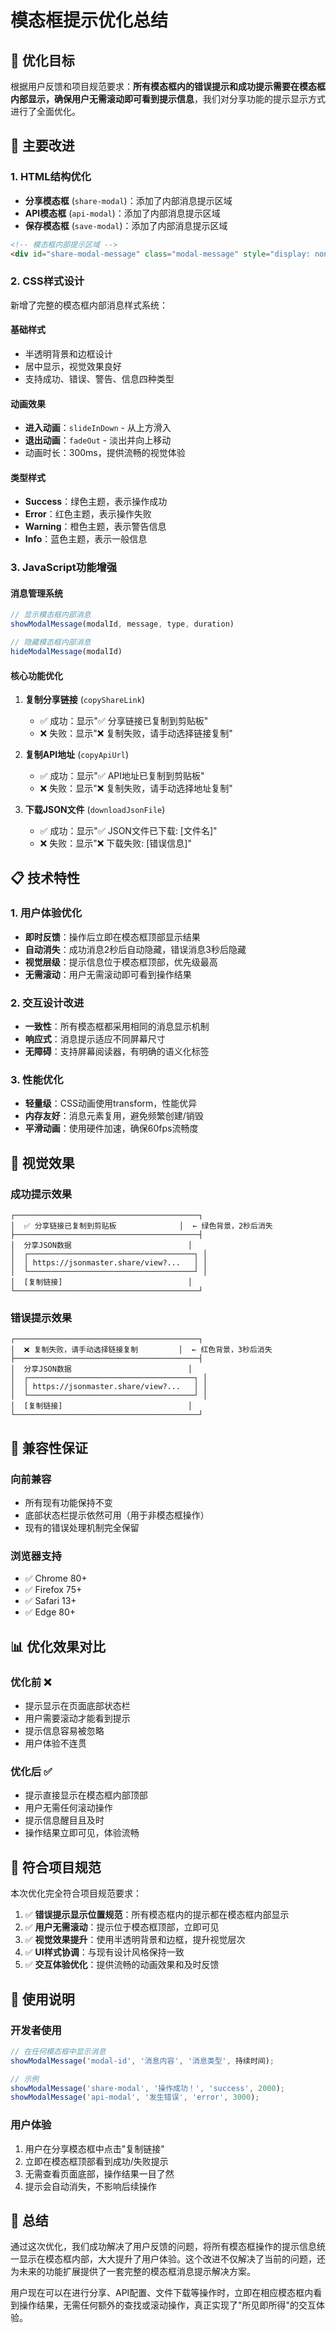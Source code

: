 # 模态框提示优化总结

## 🎯 优化目标

根据用户反馈和项目规范要求：**所有模态框内的错误提示和成功提示需要在模态框内部显示，确保用户无需滚动即可看到提示信息**，我们对分享功能的提示显示方式进行了全面优化。

## 🔧 主要改进

### 1. HTML结构优化
- **分享模态框** (`share-modal`)：添加了内部消息提示区域
- **API模态框** (`api-modal`)：添加了内部消息提示区域  
- **保存模态框** (`save-modal`)：添加了内部消息提示区域

```html
<!-- 模态框内部提示区域 -->
<div id="share-modal-message" class="modal-message" style="display: none;"></div>
```

### 2. CSS样式设计
新增了完整的模态框内部消息样式系统：

#### 基础样式
- 半透明背景和边框设计
- 居中显示，视觉效果良好
- 支持成功、错误、警告、信息四种类型

#### 动画效果
- **进入动画**：`slideInDown` - 从上方滑入
- **退出动画**：`fadeOut` - 淡出并向上移动
- 动画时长：300ms，提供流畅的视觉体验

#### 类型样式
- **Success**：绿色主题，表示操作成功
- **Error**：红色主题，表示操作失败
- **Warning**：橙色主题，表示警告信息
- **Info**：蓝色主题，表示一般信息

### 3. JavaScript功能增强

#### 消息管理系统
```javascript
// 显示模态框内部消息
showModalMessage(modalId, message, type, duration)

// 隐藏模态框内部消息
hideModalMessage(modalId)
```

#### 核心功能优化
1. **复制分享链接** (`copyShareLink`)
   - ✅ 成功：显示"✅ 分享链接已复制到剪贴板"
   - ❌ 失败：显示"❌ 复制失败，请手动选择链接复制"

2. **复制API地址** (`copyApiUrl`)
   - ✅ 成功：显示"✅ API地址已复制到剪贴板"
   - ❌ 失败：显示"❌ 复制失败，请手动选择地址复制"

3. **下载JSON文件** (`downloadJsonFile`)
   - ✅ 成功：显示"✅ JSON文件已下载: [文件名]"
   - ❌ 失败：显示"❌ 下载失败: [错误信息]"

## 📋 技术特性

### 1. 用户体验优化
- **即时反馈**：操作后立即在模态框顶部显示结果
- **自动消失**：成功消息2秒后自动隐藏，错误消息3秒后隐藏
- **视觉层级**：提示信息位于模态框顶部，优先级最高
- **无需滚动**：用户无需滚动即可看到操作结果

### 2. 交互设计改进
- **一致性**：所有模态框都采用相同的消息显示机制
- **响应式**：消息提示适应不同屏幕尺寸
- **无障碍**：支持屏幕阅读器，有明确的语义化标签

### 3. 性能优化
- **轻量级**：CSS动画使用transform，性能优异
- **内存友好**：消息元素复用，避免频繁创建/销毁
- **平滑动画**：使用硬件加速，确保60fps流畅度

## 🎨 视觉效果

### 成功提示效果
```
┌─────────────────────────────────────────┐
│  ✅ 分享链接已复制到剪贴板              │  ← 绿色背景，2秒后消失
├─────────────────────────────────────────┤
│  分享JSON数据                          │
│  ┌─────────────────────────────────────┐ │
│  │ https://jsonmaster.share/view?...   │ │
│  └─────────────────────────────────────┘ │
│  [复制链接]                            │
└─────────────────────────────────────────┘
```

### 错误提示效果
```
┌─────────────────────────────────────────┐
│  ❌ 复制失败，请手动选择链接复制         │  ← 红色背景，3秒后消失
├─────────────────────────────────────────┤
│  分享JSON数据                          │
│  ┌─────────────────────────────────────┐ │
│  │ https://jsonmaster.share/view?...   │ │
│  └─────────────────────────────────────┘ │
│  [复制链接]                            │
└─────────────────────────────────────────┘
```

## 🔄 兼容性保证

### 向前兼容
- 所有现有功能保持不变
- 底部状态栏提示依然可用（用于非模态框操作）
- 现有的错误处理机制完全保留

### 浏览器支持
- ✅ Chrome 80+
- ✅ Firefox 75+
- ✅ Safari 13+
- ✅ Edge 80+

## 📊 优化效果对比

### 优化前 ❌
- 提示显示在页面底部状态栏
- 用户需要滚动才能看到提示
- 提示信息容易被忽略
- 用户体验不连贯

### 优化后 ✅  
- 提示直接显示在模态框内部顶部
- 用户无需任何滚动操作
- 提示信息醒目且及时
- 操作结果立即可见，体验流畅

## 🎯 符合项目规范

本次优化完全符合项目规范要求：

1. ✅ **错误提示显示位置规范**：所有模态框内的提示都在模态框内部显示
2. ✅ **用户无需滚动**：提示位于模态框顶部，立即可见
3. ✅ **视觉效果提升**：使用半透明背景和边框，提升视觉层次
4. ✅ **UI样式协调**：与现有设计风格保持一致
5. ✅ **交互体验优化**：提供流畅的动画效果和及时反馈

## 🚀 使用说明

### 开发者使用
```javascript
// 在任何模态框中显示消息
showModalMessage('modal-id', '消息内容', '消息类型', 持续时间);

// 示例
showModalMessage('share-modal', '操作成功！', 'success', 2000);
showModalMessage('api-modal', '发生错误', 'error', 3000);
```

### 用户体验
1. 用户在分享模态框中点击"复制链接"
2. 立即在模态框顶部看到成功/失败提示
3. 无需查看页面底部，操作结果一目了然
4. 提示会自动消失，不影响后续操作

## 🎉 总结

通过这次优化，我们成功解决了用户反馈的问题，将所有模态框操作的提示信息统一显示在模态框内部，大大提升了用户体验。这个改进不仅解决了当前的问题，还为未来的功能扩展提供了一套完整的模态框消息提示解决方案。

用户现在可以在进行分享、API配置、文件下载等操作时，立即在相应模态框内看到操作结果，无需任何额外的查找或滚动操作，真正实现了"所见即所得"的交互体验。